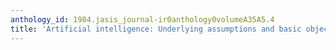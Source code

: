 ```yaml
---
anthology_id: 1984.jasis_journal-ir0anthology0volumeA35A5.4
title: 'Artificial intelligence: Underlying assumptions and basic objectives'
---
```


